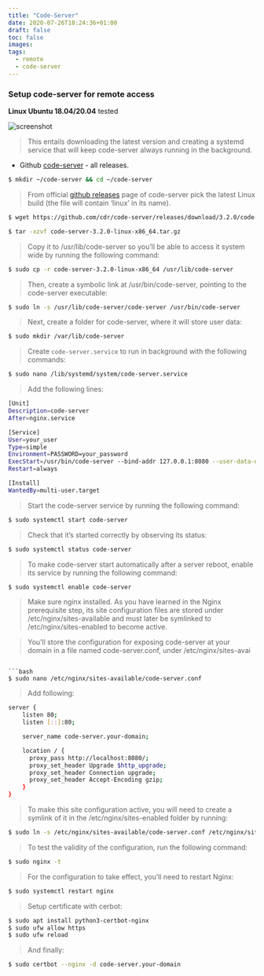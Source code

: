 ```yaml
---
title: "Code-Server"
date: 2020-07-26T18:24:36+01:00
draft: false
toc: false
images: 
tags:
  - remote
  - code-server
---
```


### Setup code-server for remote access
**Linux Ubuntu 18.04/20.04** tested

![screenshot](https://sall.w-ss.io/public/img/screenshot.png)

> This entails downloading the latest version and creating a systemd service that will keep code-server always running in the background. 

- Github [code-server](https://github.com/ss-o/code-server) - all releases.
  

```bash
$ mkdir ~/code-server && cd ~/code-server
```

> From official [github releases](https://github.com/cdr/code-server/releases) page of code-server pick the latest Linux build (the file will contain ‘linux’ in its name).


```bash
$ wget https://github.com/cdr/code-server/releases/download/3.2.0/code-server-3.2.0-linux-x86_64.tar.gz
```
```bash
$ tar -xzvf code-server-3.2.0-linux-x86_64.tar.gz
```

> Copy it to /usr/lib/code-server so you’ll be able to access it system wide by running the following command:


```bash
$ sudo cp -r code-server-3.2.0-linux-x86_64 /usr/lib/code-server
```

> Then, create a symbolic link at /usr/bin/code-server, pointing to the code-server executable:


```bash
$ sudo ln -s /usr/lib/code-server/code-server /usr/bin/code-server
```

> Next, create a folder for code-server, where it will store user data:


```bash
$ sudo mkdir /var/lib/code-server
```

> Create `code-server.service` to run in background with the following commands:

```bash
$ sudo nano /lib/systemd/system/code-server.service
```

> Add the following lines:

```bash
[Unit]
Description=code-server
After=nginx.service

[Service]
User=your_user
Type=simple
Environment=PASSWORD=your_password
ExecStart=/usr/bin/code-server --bind-addr 127.0.0.1:8080 --user-data-dir /var/lib/code-server --auth password
Restart=always

[Install]
WantedBy=multi-user.target
```

> Start the code-server service by running the following command:

```bash
$ sudo systemctl start code-server
```

> Check that it’s started correctly by observing its status:

```bash
$ sudo systemctl status code-server
```

> To make code-server start automatically after a server reboot, enable its service by running the following command:

```bash
$ sudo systemctl enable code-server
```

> Make sure nginx installed. As you have learned in the Nginx prerequisite step, its site configuration files are stored under /etc/nginx/sites-available and must later be symlinked to /etc/nginx/sites-enabled to become active.

> You’ll store the configuration for exposing code-server at your domain in a file named code-server.conf, under /etc/nginx/sites-avai
```lable. Start off by creating it using your editor:

```bash
$ sudo nano /etc/nginx/sites-available/code-server.conf
```
> Add following:

```bash
server {
    listen 80;
    listen [::]:80;

    server_name code-server.your-domain;

    location / {
      proxy_pass http://localhost:8080/;
      proxy_set_header Upgrade $http_upgrade;
      proxy_set_header Connection upgrade;
      proxy_set_header Accept-Encoding gzip;
    }
}
```

> To make this site configuration active, you will need to create a symlink of it in the /etc/nginx/sites-enabled folder by running:

```bash
$ sudo ln -s /etc/nginx/sites-available/code-server.conf /etc/nginx/sites-enabled/code-server.conf
```

> To test the validity of the configuration, run the following command:

```bash
$ sudo nginx -t
```

> For the configuration to take effect, you’ll need to restart Nginx:

```bash
$ sudo systemctl restart nginx
```

> Setup certificate with cerbot:

```bash
$ sudo apt install python3-certbot-nginx
$ sudo ufw allow https
$ sudo ufw reload
```

> And finally: 

```bash
$ sudo certbot --nginx -d code-server.your-domain
```
